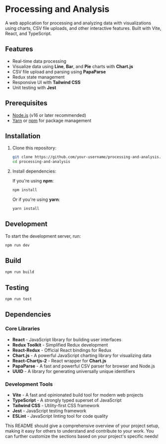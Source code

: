 # Processing and Analysis

A web application for processing and analyzing data with visualizations using charts, CSV file uploads, and other interactive features. Built with Vite, React, and TypeScript.

## Features

- Real-time data processing
- Visualize data using **Line**, **Bar**, and **Pie** charts with **Chart.js**
- CSV file upload and parsing using **PapaParse**
- Redux state management
- Responsive UI with **Tailwind CSS**
- Unit testing with **Jest**

## Prerequisites

- [Node.js](https://nodejs.org/) (v16 or later recommended)
- [Yarn](https://yarnpkg.com/) or [npm](https://www.npmjs.com/) for package management

## Installation

1. Clone this repository:

    ```bash
    git clone https://github.com/your-username/processing-and-analysis.git
    cd processing-and-analysis
    ```

2. Install dependencies:

    If you're using **npm**:

    ```bash
    npm install
    ```

    Or if you're using **yarn**:

    ```bash
    yarn install
    ```

## Development

To start the development server, run:

```bash
npm run dev
```


## Build

```bash
npm run build
```


## Testing

```bash
npm run test
```


## Dependencies

### Core Libraries
- **React** - JavaScript library for building user interfaces
- **Redux Toolkit** - Simplified Redux development
- **React-Redux** - Official React bindings for Redux
- **Chart.js** - A powerful JavaScript charting library for visualizing data
- **React-Chartjs-2** - React wrapper for **Chart.js**
- **PapaParse** - A fast and powerful CSV parser for browser and Node.js
- **UUID** - A library for generating universally unique identifiers

### Development Tools
- **Vite** - A fast and opinionated build tool for modern web projects
- **TypeScript** - A strongly typed superset of JavaScript
- **Tailwind CSS** - Utility-first CSS framework
- **Jest** - JavaScript testing framework
- **ESLint** - JavaScript linting tool for code quality


This README should give a comprehensive overview of your project setup, making it easy for others to understand and contribute to your work. You can further customize the sections based on your project's specific needs!

